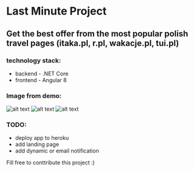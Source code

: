 ﻿# Last Minute Project
 
 ## Get the best offer from the most popular polish travel pages (itaka.pl, r.pl, wakacje.pl, tui.pl)
 
 
 ### technology stack:
  - backend - .NET Core 
  - frontend - Angular 8

### Image from demo:
![alt text](https://i.imgur.com/YC0hw9G.png)
![alt text](https://i.imgur.com/PWeEVKH.png)
![alt text](https://i.imgur.com/urLWFjm.png)

### TODO:
- deploy app to heroku
- add landing page
- add dynamic or email notification

Fill free to conttribute this project :)

